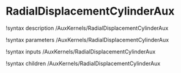 <!-- MOOSE Documentation Stub: Remove this when content is added. -->

# RadialDisplacementCylinderAux

!syntax description /AuxKernels/RadialDisplacementCylinderAux

!syntax parameters /AuxKernels/RadialDisplacementCylinderAux

!syntax inputs /AuxKernels/RadialDisplacementCylinderAux

!syntax children /AuxKernels/RadialDisplacementCylinderAux
